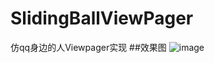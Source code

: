# SlidingBallViewPager
仿qq身边的人Viewpager实现
##效果图
![image](https://github.com/dalong982242260/SlidingBallViewPager/blob/master/img/qqshenbianren.gif)
